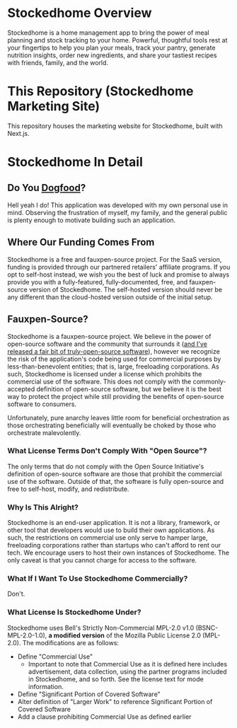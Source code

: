 # Stockedhome Overview

Stockedhome is a home management app to bring the power of meal planning and stock tracking to your home. Powerful, thoughtful tools rest at your fingertips to help you plan your meals, track your pantry, generate nutrition insights, order new ingredients, and share your tastiest recipes with friends, family, and the world.

# This Repository (Stockedhome Marketing Site)
This repository houses the marketing website for Stockedhome, built with Next.js.

# Stockedhome In Detail

## Do You [Dogfood](https://en.wikipedia.org/wiki/Eating_your_own_dog_food)?
Hell yeah I do! This application was developed with my own personal use in mind. Observing the frustration of myself, my family, and the general public is plenty enough to motivate building such an application.

## Where Our Funding Comes From
Stockedhome is a free and fauxpen-source project. For the SaaS version, funding is provided through our partnered retailers' affiliate programs. If you opt to self-host instead, we wish you the best of luck and promise to always provide you with a fully-featured, fully-documented, free, and fauxpen-source version of Stockedhome. The self-hosted version should never be any different than the cloud-hosted version outside of the initial setup.

## Fauxpen-Source?
Stockedhome is a fauxpen-source project. We believe in the power of open-source software and the community that surrounds it ([and I've released a fair bit of truly-open-source software](https://github.com/BellCubeDev)), however we recognize the risk of the application's code being used for commercial purposes by less-than-benevolent entities; that is, large, freeloading corporations. As such, Stockedhome is licensed under a license which prohibits the commercial use of the software. This does not comply with the commonly-accepted definition of open-source software, but we believe it is the best way to protect the project while still providing the benefits of open-source software to consumers.

Unfortunately, pure anarchy leaves little room for beneficial orchestration as those orchestrating beneficially will eventually be choked by those who orchestrate malevolently.

### What License Terms Don't Comply With "Open Source"?
The only terms that do not comply with the Open Source Initiative's definition of open-source software are those that prohibit the commercial use of the software. Outside of that, the software is fully open-source and free to self-host, modify, and redistribute.

### Why Is This Alright?
Stockedhome is an end-user application. It is not a library, framework, or other tool that developers would use to build their own applications. As such, the restrictions on commercial use only serve to hamper large, freeloading corporations rather than startups who can't afford to rent our tech. We encourage users to host their own instances of Stockedhome. The only caveat is that you cannot charge for access to the software.

### What If I Want To Use Stockedhome Commercially?
Don't.

### What License Is Stockedhome Under?
Stockedhome uses Bell's Strictly Non-Commercial MPL-2.0 v1.0 (BSNC-MPL-2.0-1.0), **a modified version** of the Mozilla Public License 2.0 (MPL-2.0). The modifications are as follows:
  * Define "Commercial Use"
    * Important to note that Commercial Use as it is defined here includes advertisement, data collection, using the partner programs included in Stockedhome, and so forth. See the license text for mode information.
  * Define "Significant Portion of Covered Software"
  * Alter definition of "Larger Work" to reference Significant Portion of Covered Software
  * Add a clause prohibiting Commercial Use as defined earlier
